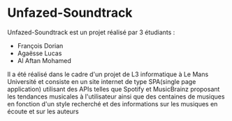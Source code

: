 # Unfazed-Soundtrack

Unfazed-Soundtrack est un projet réalisé par 3 étudiants : 
 - François Dorian
 - Agaësse Lucas
 - Al Aftan Mohamed
 
 
Il a été réalisé dans le cadre d'un projet de L3 informatique à Le Mans Université et consiste en un site internet de type SPA(single page application) utilisant des APIs telles que Spotify et MusicBrainz proposant les tendances musicales à l'utilisateur ainsi que des centaines de musiques en fonction d'un style recherché et des informations sur les musiques en écoute et sur les auteurs
